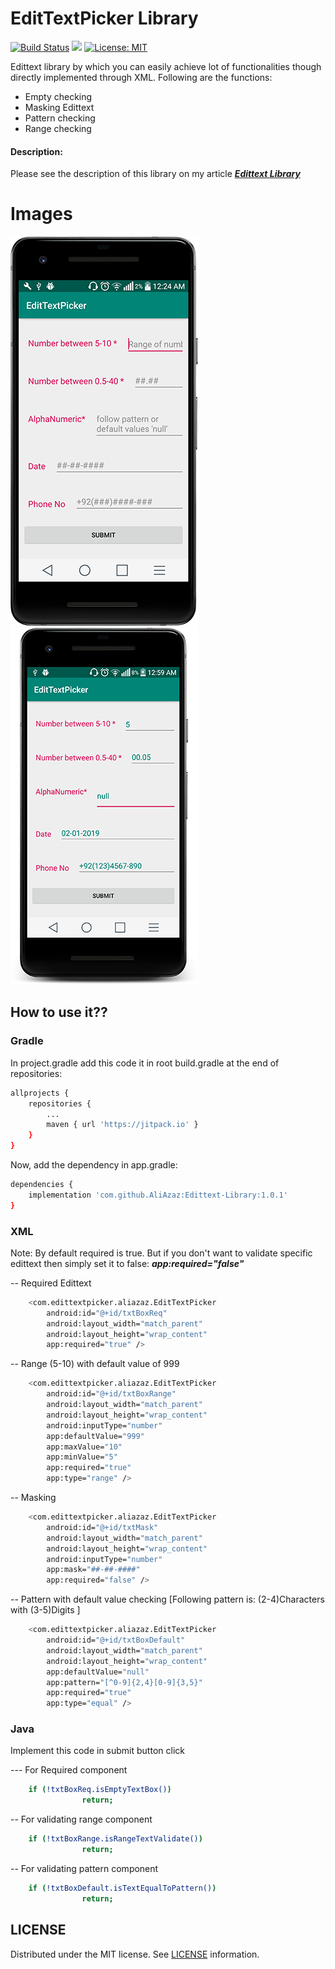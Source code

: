 # EditTextPicker Library

[![Build Status](https://travis-ci.org/AliAzaz/Edittext-Library.svg?branch=master)](https://travis-ci.org/AliAzaz/Edittext-Library) [![](https://jitpack.io/v/AliAzaz/Edittext-Library.svg)](https://jitpack.io/#AliAzaz/Edittext-Library) [![License: MIT](https://img.shields.io/badge/License-MIT-brightgreen.svg)](https://opensource.org/licenses/MIT)

Edittext library by which you can easily achieve lot of functionalities though directly implemented through XML. 
Following are the functions:

  - Empty checking
  - Masking Edittext
  - Pattern checking
  - Range checking

#### Description:
Please see the description of this library on my article ***[Edittext Library]()***

# Images

<img alt="Pic-1" src="https://github.com/AliAzaz/Edittext-Library/blob/master/demo/pic1.png"/>
<img alt="Pic-2" src="https://github.com/AliAzaz/Edittext-Library/blob/master/demo/pic2.png"/>

## How to use it??

### Gradle
In project.gradle add this code it in root build.gradle at the end of repositories:
```sh
allprojects {
	repositories {
		...
		maven { url 'https://jitpack.io' }
	}
}
```

Now, add the dependency in app.gradle:
```sh
dependencies {
    implementation 'com.github.AliAzaz:Edittext-Library:1.0.1'
}
```

### XML
Note: By default required is true. But if you don't want to validate specific edittext then simply set it to false: 
***app:required="false"***

-- Required Edittext
```sh
    <com.edittextpicker.aliazaz.EditTextPicker
        android:id="@+id/txtBoxReq"
        android:layout_width="match_parent"
        android:layout_height="wrap_content"
        app:required="true" />
```

-- Range (5-10) with default value of 999
```sh
    <com.edittextpicker.aliazaz.EditTextPicker
        android:id="@+id/txtBoxRange"
        android:layout_width="match_parent"
        android:layout_height="wrap_content"
        android:inputType="number"
        app:defaultValue="999"
        app:maxValue="10"
        app:minValue="5"
        app:required="true"
        app:type="range" />
```

-- Masking
```sh
    <com.edittextpicker.aliazaz.EditTextPicker
        android:id="@+id/txtMask"
        android:layout_width="match_parent"
        android:layout_height="wrap_content"
        android:inputType="number"
        app:mask="##-##-####"
        app:required="false" />
```

-- Pattern with default value checking [Following pattern is: (2-4)Characters with (3-5)Digits ]
```sh
    <com.edittextpicker.aliazaz.EditTextPicker
        android:id="@+id/txtBoxDefault"
        android:layout_width="match_parent"
        android:layout_height="wrap_content"
        app:defaultValue="null"
        app:pattern="[^0-9]{2,4}[0-9]{3,5}"
        app:required="true"
        app:type="equal" />
```

### Java
Implement this code in submit button click

--- For Required component
```sh
    if (!txtBoxReq.isEmptyTextBox())
                return;
```

-- For validating range component
```sh
    if (!txtBoxRange.isRangeTextValidate())
                return;
```

-- For validating pattern component
```sh
    if (!txtBoxDefault.isTextEqualToPattern())
                return;
```

## LICENSE
Distributed under the MIT license. See [LICENSE](https://github.com/AliAzaz/Edittext-Library/blob/master/LICENSE) information.
